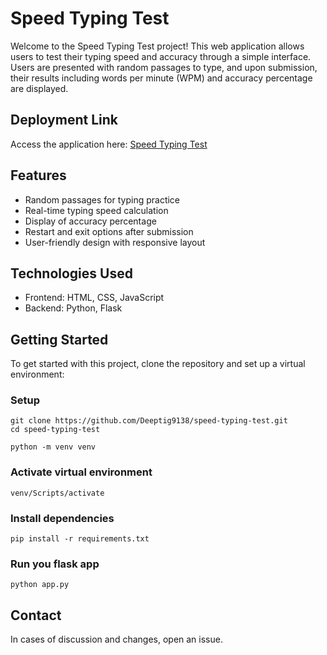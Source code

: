 # Speed Typing Test

Welcome to the Speed Typing Test project! This web application allows users to test their typing speed and accuracy through a simple interface. Users are presented with random passages to type, and upon submission, their results including words per minute (WPM) and accuracy percentage are displayed.

## Deployment Link

Access the application here: [Speed Typing Test](https://speed-typing-test-peach.vercel.app/)

## Features

- Random passages for typing practice
- Real-time typing speed calculation
- Display of accuracy percentage
- Restart and exit options after submission
- User-friendly design with responsive layout

## Technologies Used

- Frontend: HTML, CSS, JavaScript
- Backend: Python, Flask

## Getting Started

To get started with this project, clone the repository and set up a virtual environment:

### Setup
```
git clone https://github.com/Deeptig9138/speed-typing-test.git
cd speed-typing-test

python -m venv venv
```

### Activate virtual environment 
```
venv/Scripts/activate
```

### Install dependencies
```
pip install -r requirements.txt
```

### Run you flask app
```
python app.py
```


## Contact

In cases of discussion and changes, open an issue.
